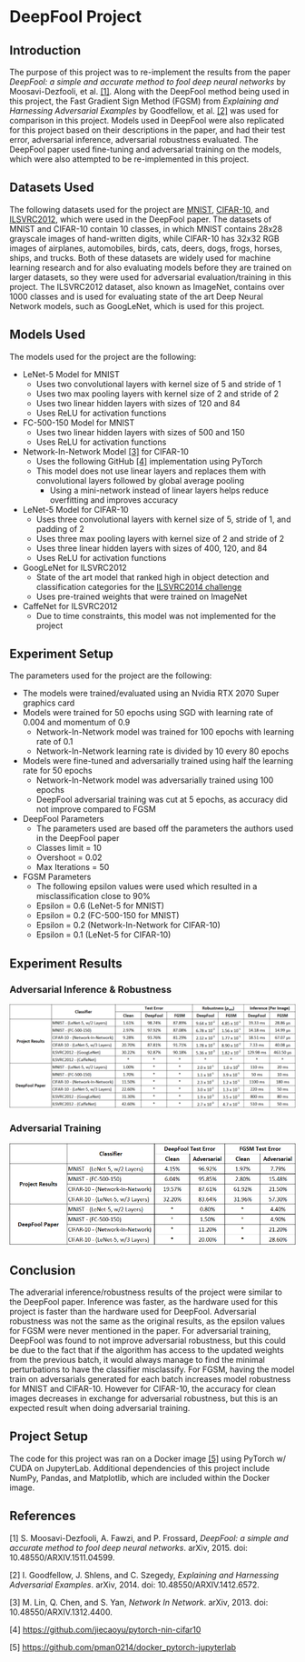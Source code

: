 # DeepFool Project

## Introduction
The purpose of this project was to re-implement the results from the paper *DeepFool: a simple and accurate method to fool deep neural networks* by Moosavi-Dezfooli, et al. [[1]](https://arxiv.org/pdf/1511.04599.pdf). Along with the DeepFool method being used in this project, the Fast Gradient Sign Method (FGSM) from *Explaining and Harnessing Adversarial Examples* by Goodfellow, et al. [[2]](https://arxiv.org/pdf/1412.6572.pdf) was used for comparison in this project. Models used in DeepFool were also replicated for this project based on their descriptions in the paper, and had their test error, adversarial inference, adversarial robustness evaluated. The DeepFool paper used fine-tuning and adversarial training on the models, which were also attempted to be re-implemented in this project.

## Datasets Used
The following datasets used for the project are [MNIST](http://yann.lecun.com/exdb/mnist/), [CIFAR-10](https://www.cs.toronto.edu/~kriz/cifar.html), and [ILSVRC2012](https://www.image-net.org/challenges/LSVRC/2012/), which were used in the DeepFool paper. The datasets of MNIST and CIFAR-10 contain 10 classes, in which MNIST contains 28x28 grayscale images of hand-written digits, while CIFAR-10 has 32x32 RGB images of airplanes, automobiles, birds, cats, deers, dogs, frogs, horses, ships, and trucks. Both of these datasets are widely used for machine learning research and for also evaluating models before they are trained on larger datasets, so they were used for adversarial evaluation/training in this project. The ILSVRC2012 dataset, also known as ImageNet, contains over 1000 classes and is used for evaluating state of the art Deep Neural Network models, such as GoogLeNet, which is used for this project.

## Models Used
The models used for the project are the following:
* LeNet-5 Model for MNIST
  * Uses two convolutional layers with kernel size of 5 and stride of 1
  * Uses two max pooling layers with kernel size of 2 and stride of 2
  * Uses two linear hidden layers with sizes of 120 and 84
  * Uses ReLU for activation functions
* FC-500-150 Model for MNIST
  * Uses two linear hidden layers with sizes of 500 and 150
  * Uses ReLU for activation functions
* Network-In-Network Model [[3]](https://arxiv.org/pdf/1312.4400.pdf) for CIFAR-10
  * Uses the following GitHub [[4]](https://github.com/jiecaoyu/pytorch-nin-cifar10) implementation using PyTorch
  * This model does not use linear layers and replaces them with convolutional layers followed by global average pooling
    * Using a mini-network instead of linear layers helps reduce overfitting and improves accuracy
* LeNet-5 Model for CIFAR-10
  * Uses three convolutional layers with kernel size of 5, stride of 1, and padding of 2
  * Uses three max pooling layers with kernel size of 2 and stride of 2
  * Uses three linear hidden layers with sizes of 400, 120, and 84
  * Uses ReLU for activation functions
* GoogLeNet for ILSVRC2012
  * State of the art model that ranked high in object detection and classification categories for the [ILSVRC2014 challenge](https://image-net.org/challenges/LSVRC/2014/results)
  * Uses pre-trained weights that were trained on ImageNet
* CaffeNet for ILSVRC2012
  * Due to time constraints, this model was not implemented for the project

## Experiment Setup
The parameters used for the project are the following:
* The models were trained/evaluated using an Nvidia RTX 2070 Super graphics card
* Models were trained for 50 epochs using SGD with learning rate of 0.004 and momentum of 0.9
  * Network-In-Network model was trained for 100 epochs with learning rate of 0.1
  * Network-In-Network learning rate is divided by 10 every 80 epochs
* Models were fine-tuned and adversarially trained using half the learning rate for 50 epochs
  * Network-In-Network model was adversarially trained using 100 epochs
  * DeepFool adversarial training was cut at 5 epochs, as accuracy did not improve compared to FGSM
* DeepFool Parameters
  * The parameters used are based off the parameters the authors used in the DeepFool paper
  * Classes limit = 10
  * Overshoot = 0.02
  * Max Iterations = 50
* FGSM Parameters
  * The following epsilon values were used which resulted in a misclassification close to 90%
  * Epsilon = 0.6 (LeNet-5 for MNIST)
  * Epsilon = 0.2 (FC-500-150 for MNIST)
  * Epsilon = 0.2 (Network-In-Network for CIFAR-10)
  * Epsilon = 0.1 (LeNet-5 for CIFAR-10)

## Experiment Results
### Adversarial Inference & Robustness
![Table 1{captain=Table 1 - Adversarial Inference/Robustness of Project and DeepFool Paper}](/images/adversarial_inference.png)

### Adversarial Training
![Table 2{captain=Table 2 - Adversarial Training of Project and DeepFool Paper}](/images/adversarial_training.png)

## Conclusion
The adverarial inference/robustness results of the project were similar to the DeepFool paper. Inference was faster, as the hardware used for this project is faster than the hardware used for DeepFool. Adversarial robustness was not the same as the original results, as the epsilon values for FGSM were never mentioned in the paper. For adversarial training, DeepFool was found to not improve adversarial robustness, but this could be due to the fact that if the algorithm has access to the updated weights from the previous batch, it would always manage to find the minimal perturbations to have the classifier misclassify. For FGSM, having the model train on adversarials generated for each batch increases model robustness for MNIST and CIFAR-10. However for CIFAR-10, the accuracy for clean images decreases in exchange for adversarial robustness, but this is an expected result when doing adversarial training.

## Project Setup
The code for this project was ran on a Docker image [[5]](https://github.com/pman0214/docker_pytorch-jupyterlab) using PyTorch w/ CUDA on JupyterLab. Additional dependencies of this project include NumPy, Pandas, and Matplotlib, which are included within the Docker image.

## References
[1] S. Moosavi-Dezfooli, A. Fawzi, and P. Frossard, *DeepFool: a simple and accurate method to fool deep neural networks*. arXiv, 2015. doi: 10.48550/ARXIV.1511.04599.

[2] I. Goodfellow, J. Shlens, and C. Szegedy, *Explaining and Harnessing Adversarial Examples*. arXiv, 2014. doi: 10.48550/ARXIV.1412.6572.

[3] M. Lin, Q. Chen, and S. Yan, *Network In Network*. arXiv, 2013. doi: 10.48550/ARXIV.1312.4400.

[4] https://github.com/jiecaoyu/pytorch-nin-cifar10

[5] https://github.com/pman0214/docker_pytorch-jupyterlab
